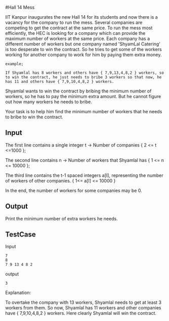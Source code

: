 #Hall 14 Mess

IIT Kanpur inaugurates the new Hall 14 for its students and now there is a vacancy for the company to run the mess. Several companies are competing to get the contract at the same price. To run the mess most efficiently, the HEC is looking for a company which can provide the maximum number of workers at the same price. Each company has a different number of workers but one company named 'ShyamLal Catering' is too desperate to win the contract. So he tries to get some of the workers working for another company to work for him by paying them extra money.

```
example;

If Shyamlal has 8 workers and others have { 7,9,13,4,8,2 } workers, so to win the contract, he just needs to bribe 3 workers so that now, he has 11 and others have { 7,9,10,4,8,2 } workers.

```

Shyamlal wants to win the contract by bribing the minimum number of workers, so he has to pay the minimum extra amount. But he cannot figure out how many workers he needs to bribe.

Your task is to help him find the minimum number of workers that he needs to bribe to win the contract.

## Input

The first line contains a single integer t -> Number of companies { 2 <= t <=1000 };

The second line contains n -> Number of workers that Shyamlal has { 1 <= n <= 10000 };

The third line contains the t-1 spaced integers a[I], representing the number of workers of other companies. { 1<= a[I] <= 10000 }

In the end, the number of workers for some companies may be 0.


## Output

Print the minimum number of extra workers he needs.


## TestCase

Input

```
7
8
7 9 13 4 8 2
```

output

```
3
```

Explanation: 

To overtake the company with 13 workers, Shyamlal needs to get at least 3 workers from them. So now, Shyamlal has 11 workers and other companies have { 7,9,10,4,8,2 } workers.
Here clearly Shyamlal will win the contract.





